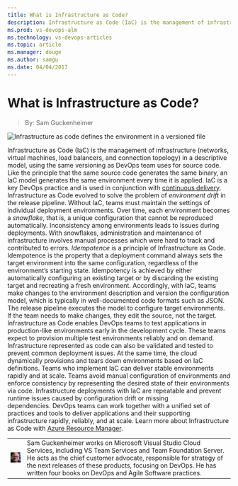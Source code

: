 ```yaml
---
title: What is Infrastructure as Code?
description: Infrastructure as Code (IaC) is the management of infrastructure in a descriptive model, using the same versioning as DevOps team uses for source code.
ms.prod: vs-devops-alm
ms.technology: vs-devops-articles
ms.topic: article
ms.manager: douge
ms.author: samgu
ms.date: 04/04/2017
---
```


# What is Infrastructure as Code?
> By:  Sam Guckenheimer

![Infrastructure as code defines the environment in a versioned
file](_img/InfrastructureAsCode_600x300-3.png)

Infrastructure as Code (IaC) is the management of infrastructure
(networks, virtual machines, load balancers, and connection topology) in
a descriptive model, using the same versioning as DevOps team uses for
source code. Like the principle that the same source code generates the
same binary, an IaC model generates the same environment every time it
is applied. IaC is a key DevOps practice and is used in conjunction with
[continuous delivery](what-is-continuous-delivery.md).
Infrastructure as Code evolved to solve the problem of *environment
drift* in the release pipeline. Without IaC, teams must maintain the
settings of individual deployment environments. Over time, each
environment becomes a *snowflake*, that is, a unique configuration that
cannot be reproduced automatically. Inconsistency among environments
leads to issues during deployments. With snowflakes, administration and
maintenance of infrastructure involves manual processes which were hard
to track and contributed to errors.
*Idempotence* is a principle of Infrastructure as Code. Idempotence is
the property that a deployment command always sets the target
environment into the same configuration, regardless of the environment’s
starting state. Idempotency is achieved by either automatically
configuring an existing target or by discarding the existing target and
recreating a fresh environment.
Accordingly, with IaC, teams make changes to the environment description
and version the configuration model, which is typically in
well-documented code formats such as JSON. The release pipeline executes
the model to configure target environments. If the team needs to make
changes, they edit the source, not the target.
Infrastructure as Code enables DevOps teams to test applications in
production-like environments early in the development cycle. These teams
expect to provision multiple test environments reliably and on demand.
Infrastructure represented as code can also be validated and tested to
prevent common deployment issues. At the same time, the cloud
dynamically provisions and tears down environments based on IaC
definitions.
Teams who implement IaC can deliver stable environments rapidly and at
scale. Teams avoid manual configuration of environments and enforce
consistency by representing the desired state of their environments via
code. Infrastructure deployments with IaC are repeatable and prevent
runtime issues caused by configuration drift or missing
dependencies. DevOps teams can work together with a unified set of
practices and tools to deliver applications and their supporting
infrastructure rapidly, reliably, and at scale.
Learn more about Infrastructure as Code with [Azure Resource Manager](https://azure.microsoft.com/documentation/articles/resource-group-overview/ "ARM for IaC").

|             |                           |
|-------------|---------------------------|
|![Image: Sam Guckenheimer, MSFT](_img/samgu-avatar.jpg)|Sam Guckenheimer works on Microsoft Visual Studio Cloud Services, including VS Team Services and Team Foundation Server. He acts as the chief customer advocate, responsible for strategy of the next releases of these products, focusing on DevOps. He has written four books on DevOps and Agile Software practices.|